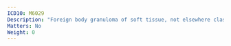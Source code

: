 ```yaml
---
ICD10: M6029
Description: "Foreign body granuloma of soft tissue, not elsewhere classified: Site unspecified"
Matters: No
Weight: 0
---
```


